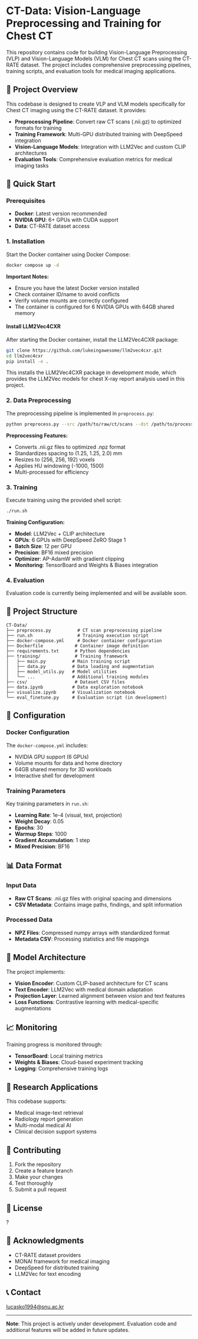 # CT-Data: Vision-Language Preprocessing and Training for Chest CT

This repository contains code for building Vision-Language Preprocessing (VLP) and Vision-Language Models (VLM) for Chest CT scans using the CT-RATE dataset. The project includes comprehensive preprocessing pipelines, training scripts, and evaluation tools for medical imaging applications.

## 🏥 Project Overview

This codebase is designed to create VLP and VLM models specifically for Chest CT imaging using the CT-RATE dataset. It provides:

- **Preprocessing Pipeline**: Convert raw CT scans (.nii.gz) to optimized formats for training
- **Training Framework**: Multi-GPU distributed training with DeepSpeed integration
- **Vision-Language Models**: Integration with LLM2Vec and custom CLIP architectures
- **Evaluation Tools**: Comprehensive evaluation metrics for medical imaging tasks

## 🚀 Quick Start

### Prerequisites

- **Docker**: Latest version recommended
- **NVIDIA GPU**: 6+ GPUs with CUDA support
- **Data**: CT-RATE dataset access

### 1. Installation

Start the Docker container using Docker Compose:

```bash
docker compose up -d
```

**Important Notes:**
- Ensure you have the latest Docker version installed
- Check container ID/name to avoid conflicts
- Verify volume mounts are correctly configured
- The container is configured for 6 NVIDIA GPUs with 64GB shared memory

#### Install LLM2Vec4CXR

After starting the Docker container, install the LLM2Vec4CXR package:

```bash
git clone https://github.com/lukeingawesome/llm2vec4cxr.git
cd llm2vec4cxr
pip install -e .
```

This installs the LLM2Vec4CXR package in development mode, which provides the LLM2Vec models for chest X-ray report analysis used in this project.

### 2. Data Preprocessing

The preprocessing pipeline is implemented in `preprocess.py`:

```bash
python preprocess.py --src /path/to/raw/ct/scans --dst /path/to/processed/data
```

**Preprocessing Features:**
- Converts .nii.gz files to optimized .npz format
- Standardizes spacing to (1.25, 1.25, 2.0) mm
- Resizes to (256, 256, 192) voxels
- Applies HU windowing (-1000, 1500)
- Multi-processed for efficiency

### 3. Training

Execute training using the provided shell script:

```bash
./run.sh
```

**Training Configuration:**
- **Model**: LLM2Vec + CLIP architecture
- **GPUs**: 6 GPUs with DeepSpeed ZeRO Stage 1
- **Batch Size**: 12 per GPU
- **Precision**: BF16 mixed precision
- **Optimizer**: AP-AdamW with gradient clipping
- **Monitoring**: TensorBoard and Weights & Biases integration

### 4. Evaluation

Evaluation code is currently being implemented and will be available soon.

## 📁 Project Structure

```
CT-Data/
├── preprocess.py          # CT scan preprocessing pipeline
├── run.sh                 # Training execution script
├── docker-compose.yml     # Docker container configuration
├── Dockerfile            # Container image definition
├── requirements.txt      # Python dependencies
├── training/             # Training framework
│   ├── main.py          # Main training script
│   ├── data.py          # Data loading and augmentation
│   ├── model_utils.py   # Model utilities
│   └── ...              # Additional training modules
├── csv/                  # Dataset CSV files
├── data.ipynb           # Data exploration notebook
├── visualize.ipynb      # Visualization notebook
└── eval_finetune.py     # Evaluation script (in development)
```

## 🔧 Configuration

### Docker Configuration

The `docker-compose.yml` includes:
- NVIDIA GPU support (6 GPUs)
- Volume mounts for data and home directory
- 64GB shared memory for 3D workloads
- Interactive shell for development

### Training Parameters

Key training parameters in `run.sh`:
- **Learning Rate**: 1e-4 (visual, text, projection)
- **Weight Decay**: 0.05
- **Epochs**: 30
- **Warmup Steps**: 1000
- **Gradient Accumulation**: 1 step
- **Mixed Precision**: BF16

## 📊 Data Format

### Input Data
- **Raw CT Scans**: .nii.gz files with original spacing and dimensions
- **CSV Metadata**: Contains image paths, findings, and split information

### Processed Data
- **NPZ Files**: Compressed numpy arrays with standardized format
- **Metadata CSV**: Processing statistics and file mappings

## 🧠 Model Architecture

The project implements:
- **Vision Encoder**: Custom CLIP-based architecture for CT scans
- **Text Encoder**: LLM2Vec with medical domain adaptation
- **Projection Layer**: Learned alignment between vision and text features
- **Loss Functions**: Contrastive learning with medical-specific augmentations

## 📈 Monitoring

Training progress is monitored through:
- **TensorBoard**: Local training metrics
- **Weights & Biases**: Cloud-based experiment tracking
- **Logging**: Comprehensive training logs

## 🔬 Research Applications

This codebase supports:
- Medical image-text retrieval
- Radiology report generation
- Multi-modal medical AI
- Clinical decision support systems

## 🤝 Contributing

1. Fork the repository
2. Create a feature branch
3. Make your changes
4. Test thoroughly
5. Submit a pull request

## 📄 License

?

## 🙏 Acknowledgments

- CT-RATE dataset providers
- MONAI framework for medical imaging
- DeepSpeed for distributed training
- LLM2Vec for text encoding

## 📞 Contact

lucasko1994@snu.ac.kr

---

**Note**: This project is actively under development. Evaluation code and additional features will be added in future updates.
